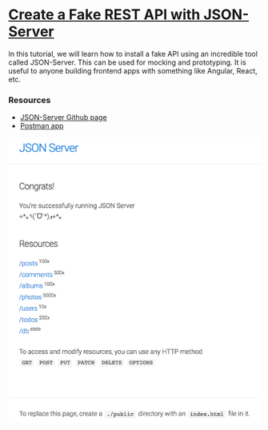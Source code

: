 # [Create a Fake REST API with JSON-Server](https://www.youtube.com/watch?v=1zkgdLZEdwM)

In this tutorial, we will learn how to install a fake API using an incredible tool called JSON-Server. This can be used for mocking and prototyping. It is useful to anyone building frontend apps with something like Angular, React, etc.

### Resources
- [JSON-Server Github page](https://github.com/typicode/json-server)
- [Postman app](http://www.getpostman.com/)

![Preview](screenshot.png)
